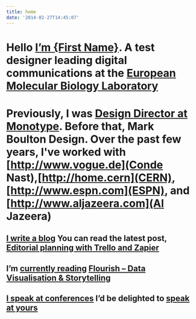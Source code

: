 ```yaml
---
title: home
date: '2014-02-27T14:45:07'
---
```

# Hello [I’m {First Name}](/about/). A test designer leading digital communications at the [European Molecular Biology Laboratory](http://www.embl.org)

# Previously, I was [Design Director at Monotype](http://www.monotype.com).  Before that, Mark Boulton Design. Over the past few years, I've worked with \[http://www.vogue.de](Conde Nast),[http://home.cern](CERN), [http://www.espn.com](ESPN), and \[http://www.aljazeera.com](Al Jazeera)

## [I write a blog](/journal) You can read the latest post, [Editorial planning with Trello and Zapier](/journal/editorial-planning-with-trello-and-zapier)

## I’m [currently reading](/reading) [Flourish – Data Visualisation &amp; Storytelling](https://flourish.studio/)

## [I speak at conferences](/speaking) I’d be delighted to [speak at yours](/contact)
